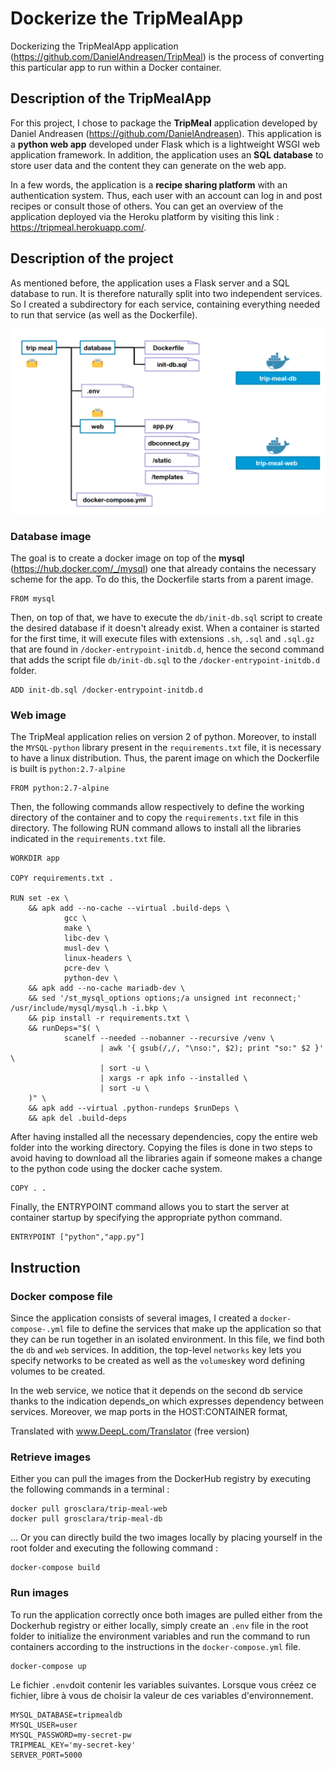 # Dockerize the TripMealApp

Dockerizing the TripMealApp application (https://github.com/DanielAndreasen/TripMeal) is the process of converting this particular app to run within a Docker container.

## Description of the TripMealApp

For this project, I chose to package the **TripMeal** application developed by Daniel Andreasen (https://github.com/DanielAndreasen). This application is a **python web app** developed under Flask which is a lightweight WSGI web application framework. In addition, the application uses an **SQL database** to store user data and the content they can generate on the web app.

In a few words, the application is a **recipe sharing platform** with an authentication system. Thus, each user with an account can log in and post recipes or consult those of others. You can get an overview of the application deployed via the Heroku platform by visiting this link : https://tripmeal.herokuapp.com/.

## Description of the project

As mentioned before, the application uses a Flask server and a SQL database to run. It is therefore naturally split into two independent services. So I created a subdirectory for each service, containing everything needed to run that service (as well as the Dockerfile).

![docker architecture](images/docker_architecture.png)

### Database image

The goal is to create a docker image on top of the **mysql** (https://hub.docker.com/_/mysql) one that already contains the necessary scheme for the app.
To do this, the Dockerfile starts from a parent image.
```
FROM mysql
```
Then, on top of that, we have to execute the `db/init-db.sql` script to create the desired database if it doesn't already exist. When a container is started for the first time, it will execute files with extensions `.sh`, `.sql` and `.sql.gz` that are found in `/docker-entrypoint-initdb.d`, hence the second command that adds the script file `db/init-db.sql` to the `/docker-entrypoint-initdb.d` folder.
```
ADD init-db.sql /docker-entrypoint-initdb.d
``` 

### Web image

The TripMeal application relies on version 2 of python. Moreover, to install the `MYSQL-python` library present in the `requirements.txt` file, it is necessary to have a linux distribution. Thus, the parent image on which the Dockerfile is built is `python:2.7-alpine`

```
FROM python:2.7-alpine
```

Then, the following commands allow respectively to define the working directory of the container and to copy the `requirements.txt` file in this directory. The following RUN command allows to install all the libraries indicated in the `requirements.txt` file. 

```
WORKDIR app

COPY requirements.txt .

RUN set -ex \
    && apk add --no-cache --virtual .build-deps \
            gcc \
            make \
            libc-dev \
            musl-dev \
            linux-headers \
            pcre-dev \
            python-dev \
    && apk add --no-cache mariadb-dev \
    && sed '/st_mysql_options options;/a unsigned int reconnect;' /usr/include/mysql/mysql.h -i.bkp \
    && pip install -r requirements.txt \
    && runDeps="$( \
            scanelf --needed --nobanner --recursive /venv \
                    | awk '{ gsub(/,/, "\nso:", $2); print "so:" $2 }' \
                    | sort -u \
                    | xargs -r apk info --installed \
                    | sort -u \
    )" \
    && apk add --virtual .python-rundeps $runDeps \
    && apk del .build-deps
```

After having installed all the necessary dependencies, copy the entire web folder into the working directory. Copying the files is done in two steps to avoid having to download all the libraries again if someone makes a change to the python code using the docker cache system.

```
COPY . .
```

Finally, the ENTRYPOINT command allows you to start the server at container startup by specifying the appropriate python command.

```
ENTRYPOINT ["python","app.py"]
```

## Instruction

### Docker compose file

Since the application consists of several images, I created a `docker-compose-.yml` file to define the services that make up the application so that they can be run together in an isolated environment. In this file, we find both the `db` and `web` services. In addition, the top-level `networks` key lets you specify networks to be created as well as the `volumes`key word defining volumes to be created.

In the web service, we notice that it depends on the second db service thanks to the indication depends_on which expresses dependency between services. Moreover, we map ports in the HOST:CONTAINER format, 

Translated with www.DeepL.com/Translator (free version)

### Retrieve images

Either you can pull the images from the DockerHub registry by executing the following commands in a terminal :
```
docker pull grosclara/trip-meal-web
docker pull grosclara/trip-meal-db
```
... Or you can directly build the two images locally by placing yourself in the root folder and executing the following command :
```
docker-compose build
```

### Run images

To run the application correctly once both images are pulled either from the Dockerhub registry or either locally, simply create an `.env` file in the root folder to initialize the environment variables and run the command to run containers according to the instructions in the `docker-compose.yml` file.
``` 
docker-compose up 
```

Le fichier `.env`doit contenir les variables suivantes. Lorsque vous créez ce fichier, libre à vous de choisir la valeur de ces variables d'environnement.
```
MYSQL_DATABASE=tripmealdb
MYSQL_USER=user
MYSQL_PASSWORD=my-secret-pw
TRIPMEAL_KEY='my-secret-key'
SERVER_PORT=5000
```


